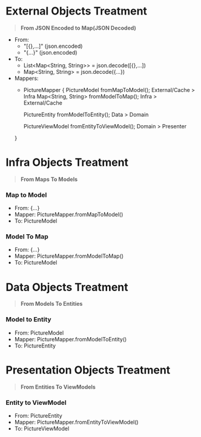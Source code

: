 # External Objects Treatment
> **From JSON Encoded to Map(JSON Decoded)**
- From:
    - "[{},...]" (json.encoded)
    - "{...}" (json.encoded)
- To:
    - List<Map<String, String>> = json.decode([{},...])
    - Map<String, String> = json.decode({...})
- Mappers:
    - PictureMapper {
        PictureModel fromMapToModel(); External/Cache > Infra
        Map<String, String> fromModelToMap(); Infra > External/Cache

        PictureEntity fromModelToEntity(); Data > Domain
        <!-- PictureModel fromEntityToModel(); Domain > Data -->

        PictureViewModel fromEntityToViewModel(); Domain > Presenter
        <!-- PictureEntity fromViewModelToEntity(); Presenter > Domain -->
    }

# Infra Objects Treatment
> **From Maps To Models**
### Map to Model
- From: {...}
- Mapper: PictureMapper.fromMapToModel()
- To: PictureModel

### Model To Map
- From: {...}
- Mapper: PictureMapper.fromModelToMap()
- To: PictureModel

# Data Objects Treatment
> **From Models To Entities**
### Model to Entity
- From: PictureModel
- Mapper: PictureMapper.fromModelToEntity()
- To: PictureEntity

# Presentation Objects Treatment
> **From Entities To ViewModels**
### Entity to ViewModel
- From: PictureEntity
- Mapper: PictureMapper.fromEntityToViewModel()
- To: PictureViewModel